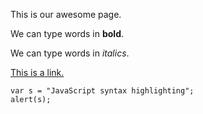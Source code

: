 
This is our awesome page.

We can type words in **bold**.

We can type words in *italics*.

[This is a link.](http://media.tumblr.com/tumblr_m8t5kybfkB1qa16rz.jpg)

```
var s = "JavaScript syntax highlighting";
alert(s);
```

